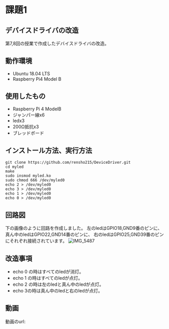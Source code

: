 # 課題1
## デバイスドライバの改造
第7,8回の授業で作成したデバイスドライバの改造。

## 動作環境
- Ubuntu 18.04 LTS
- Raspberry Pi4 Model B

## 使用したもの
- Raspberry Pi 4 ModelB
- ジャンパー線x6
- ledx3
- 200Ω抵抗x3
- ブレッドボード

## インストール方法、実行方法
~~~
git clone https://github.com/rensho215/DeviceDriver.git
cd myled
make
sudo insmod myled.ko
sudo chmod 666 /dev/myled0
echo 2 > /dev/myled0
echo 3 > /dev/myled0
echo 1 > /dev/myled0
echo 0 > /dev/myled0
~~~

## 回路図
下の画像のように回路を作成しました。
左のledはGPIO18,GND9番のピンに、
真ん中のledはGPIO22,GND14番のピンに、
右のledはGPIO25,GND39番のピンにそれぞれ接続されています。
![IMG_5487](https://user-images.githubusercontent.com/72724172/103721117-4018d480-5010-11eb-86de-aabe04daed3f.JPG)

## 改造事項
- echo 0 の時はすべてのledが消灯。
- echo 1 の時はすべてのledが点灯。
- echo 2 の時は左のledと真ん中のledが点灯。
- echo 3の時は真ん中のledと右のledが点灯。

## 動画
動画のurl:
